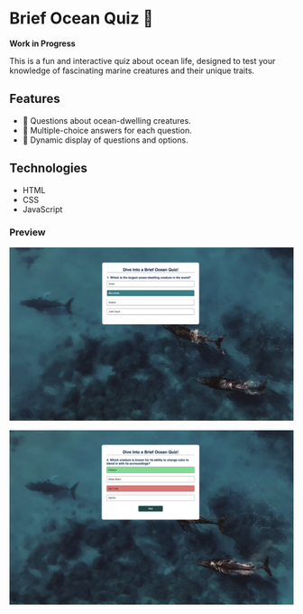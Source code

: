 # Brief Ocean Quiz 🌊  
**Work in Progress**  

This is a fun and interactive quiz about ocean life, designed to test your knowledge of fascinating marine creatures and their unique traits.  

## Features  
- 🐋 Questions about ocean-dwelling creatures.  
- 🐙 Multiple-choice answers for each question.  
- 🐠 Dynamic display of questions and options.  

## Technologies  
- HTML  
- CSS  
- JavaScript

### Preview

![Preview 1](assets/preview%201.png)

![Preview 2](assets/preview%202.png)
